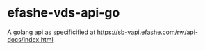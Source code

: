 # efashe-vds-api-go
A golang api as specificified at https://sb-vapi.efashe.com/rw/api-docs/index.html
